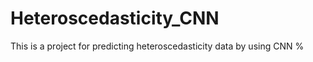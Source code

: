 # Heteroscedasticity_CNN
This is a project for predicting heteroscedasticity data by using CNN
% <![CDATA[ \begin{gather} \Phi(0,x) = \max_{u \in \mathcal{D}} \bigg[ \mathbb{E} & \Phi\left(1, x + \int_0^1 \sigma^2(s) \, \zeta(s) \, u_s \, ds + \int_0^1 \sigma(s) \, dW_s \right) \\ &- \frac{1}{2} \int_0^1 \sigma^2(s) \, \zeta(s) \, \mathbb{E} u_s^2 \, ds \bigg]. \end{gather} %]]>
